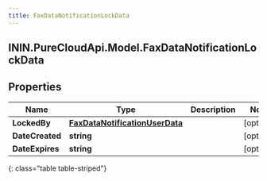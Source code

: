 ```yaml
---
title: FaxDataNotificationLockData
---
```

## ININ.PureCloudApi.Model.FaxDataNotificationLockData

## Properties

|Name | Type | Description | Notes|
|------------ | ------------- | ------------- | -------------|
| **LockedBy** | [**FaxDataNotificationUserData**](FaxDataNotificationUserData.html) |  | [optional] |
| **DateCreated** | **string** |  | [optional] |
| **DateExpires** | **string** |  | [optional] |
{: class="table table-striped"}


